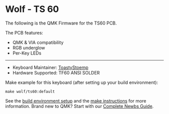 # Wolf - TS 60

The following is the QMK Firmware for the TS60 PCB.

The PCB features:
* QMK & VIA compatibility
* RGB underglow
* Per-Key LEDs

---

* Keyboard Maintainer: [ToastyStoemp](https://github.com/ToastyStoemp)
* Hardware Supported: TF60 ANSI SOLDER


Make example for this keyboard (after setting up your build environment):

    make wolf/ts60:default

See the [build environment setup](https://docs.qmk.fm/#/getting_started_build_tools) and the [make instructions](https://docs.qmk.fm/#/getting_started_make_guide) for more information. Brand new to QMK? Start with our [Complete Newbs Guide](https://docs.qmk.fm/#/newbs).